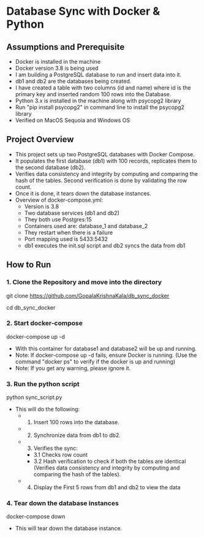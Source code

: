 # Database Sync with Docker & Python

## Assumptions and Prerequisite
- Docker is installed in the machine
- Docker version 3.8 is being used
- I am building a PostgreSQL database to run and insert data into it. 
- db1 and db2 are the databases being created.
- I have created a table with two columns (id and name) where id is the primary key and inserted random 100 rows into the Database.
- Python 3.x is installed in the machine along with psycopg2 library
- Run "pip install psycopg2" in command line to install the psycopg2 library
- Verified on MacOS Sequoia and Windows OS

## Project Overview
- This project sets up two PostgreSQL databases with Docker Compose.
- It populates the first database (db1) with 100 records, replicates them to the second database (db2).
- Verifies data consistency and integrity by computing and comparing the hash of the tables. Second verification is done by validating the row count.
- Once it is done, it tears down the database instances.
- Overview of docker-compose.yml:
	- Version is 3.8
	- Two database services (db1 and db2)
	- They both use Postgres:15
	- Containers used are: database_1 and database_2
	- They restart when there is a failure
	- Port mapping used is 5433:5432
	- db1 executes the init.sql script and db2 syncs the data from db1

## How to Run

### 1️. Clone the Repository and move into the directory

git clone https://github.com/GopalaKrishnaKala/db_sync_docker

cd db_sync_docker

### 2. Start docker-compose
docker-compose up -d
- With this container for database1 and database2 will be up and running.
- Note: If docker-compose up -d fails, ensure Docker is running. (Use the command "docker ps" to verify if the docker is up and running)
- Note: If you get any warning, please ignore it.

### 3. Run the python script
python sync_script.py
- This will do the following:
	- 1. Insert 100 rows into the database.
	- 2. Synchronize data from db1 to db2.
	- 3. Verifies the sync:
		- 3.1 Checks row count
		- 3.2 Hash verification to check if both the tables are identical (Verifies data consistency and integrity by computing and comparing the hash of the tables).
	- 4. Display the First 5 rows from db1 and db2 to view the data

### 4. Tear down the database instances
docker-compose down
- This will tear down the database instance.